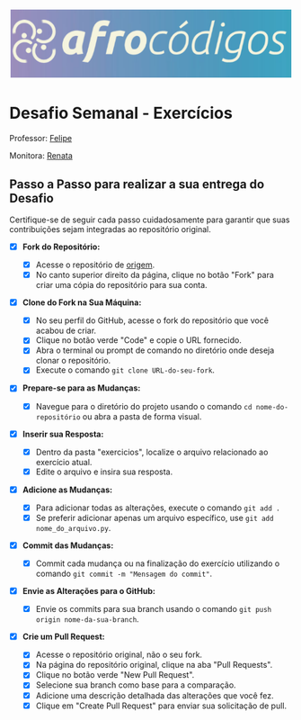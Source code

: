<h1 align="center">
  <img src="assets/image/logotipo-afrocodigos.png" alt="logotipo afrocodigos" width="500">
</h1>

# Desafio Semanal - Exercícios

Professor: [Felipe](https://github.com/lipemorais)

Monitora: [Renata](https://github.com/repereira)

## Passo a Passo para realizar a sua entrega do Desafio

Certifique-se de seguir cada passo cuidadosamente para garantir que suas contribuições sejam integradas ao repositório original.

- [x] **Fork do Repositório:**

  - [x] Acesse o repositório de [origem](https://github.com/afrocodigos/introducao-python).
  - [x] No canto superior direito da página, clique no botão "Fork" para criar uma cópia do repositório para sua conta.

- [x] **Clone do Fork na Sua Máquina:**

  - [x] No seu perfil do GitHub, acesse o fork do repositório que você acabou de criar.
  - [x] Clique no botão verde "Code" e copie o URL fornecido.
  - [x] Abra o terminal ou prompt de comando no diretório onde deseja clonar o repositório.
  - [x] Execute o comando `git clone URL-do-seu-fork`.

- [x] **Prepare-se para as Mudanças:**

  - [x] Navegue para o diretório do projeto usando o comando `cd nome-do-repositório` ou abra a pasta de forma visual.

- [x] **Inserir sua Resposta:**

  - [x] Dentro da pasta "exercicios", localize o arquivo relacionado ao exercício atual.
  - [x] Edite o arquivo e insira sua resposta.

- [x] **Adicione as Mudanças:**

  - [x] Para adicionar todas as alterações, execute o comando `git add .`
  - [x] Se preferir adicionar apenas um arquivo específico, use `git add nome_do_arquivo.py`.

- [x] **Commit das Mudanças:**

  - [x] Commit cada mudança ou na finalização do exercício utilizando o comando `git commit -m "Mensagem do commit"`.

- [x] **Envie as Alterações para o GitHub:**

  - [x] Envie os commits para sua branch usando o comando `git push origin nome-da-sua-branch`.

- [x] **Crie um Pull Request:**
  - [x] Acesse o repositório original, não o seu fork.
  - [x] Na página do repositório original, clique na aba "Pull Requests".
  - [x] Clique no botão verde "New Pull Request".
  - [x] Selecione sua branch como base para a comparação.
  - [x] Adicione uma descrição detalhada das alterações que você fez.
  - [x] Clique em "Create Pull Request" para enviar sua solicitação de pull.

